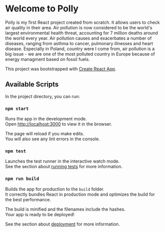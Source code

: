 # Welcome to Polly
Polly is my first React project created from scratch. It allows users to check air quality in their area. Air pollution is now considered to be the world's largest environmental health threat, accounting for 7 million deaths around the world every year. Air pollution causes and exacerbates a number of diseases, ranging from asthma to cancer, pulmonary illnesses and heart disease. Especially in Poland, country were I come from, air pollution is a big issue - we are one of the most polluted country in Europe because of energy managment based on fossil fuels.

This project was bootstrapped with [Create React App](https://github.com/facebook/create-react-app).

## Available Scripts

In the project directory, you can run:

### `npm start`

Runs the app in the development mode.<br />
Open [http://localhost:3000](http://localhost:3000) to view it in the browser.

The page will reload if you make edits.<br />
You will also see any lint errors in the console.

### `npm test`

Launches the test runner in the interactive watch mode.<br />
See the section about [running tests](https://facebook.github.io/create-react-app/docs/running-tests) for more information.

### `npm run build`

Builds the app for production to the `build` folder.<br />
It correctly bundles React in production mode and optimizes the build for the best performance.

The build is minified and the filenames include the hashes.<br />
Your app is ready to be deployed!

See the section about [deployment](https://facebook.github.io/create-react-app/docs/deployment) for more information.

